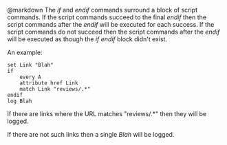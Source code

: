 @markdown
The *if* and *endif* commands surround a block of script commands.
	If the script commands succeed to the final *endif* then the script
	commands after the *endif* will be executed for each success.  If
	the script commands do not succeed then the script commands after the
	*endif* will be executed as though the *if* *endif* block
	didn't exist.

An example:

~~~
set Link "Blah"
if
	every A
	attribute href Link
	match Link "reviews/.*"
endif
log Blah
~~~

If there are links where the URL matches "reviews/.\*" then they will
be logged.

If there are not such links then a single *Blah* will be logged.
